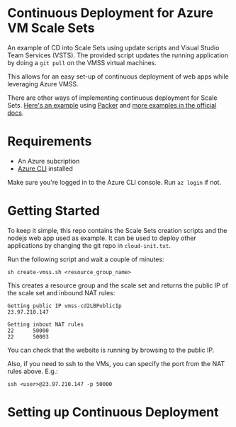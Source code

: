 # Continuous Deployment for Azure VM Scale Sets
An example of CD into Scale Sets using update scripts and Visual Studio Team Services (VSTS). The provided script updates the running application by doing a `git pull` on the VMSS virtual machines. 

This allows for an easy set-up of continuous deployment of web apps while leveraging Azure VMSS.

There are other ways of implementing continuous deployment for Scale Sets. [Here's an example](https://docs.microsoft.com/en-us/vsts/pipelines/apps/cd/azure/deploy-azure-scaleset?view=vsts) using [Packer](https://www.packer.io/) and [more examples in the official docs](https://docs.microsoft.com/en-us/azure/virtual-machine-scale-sets/virtual-machine-scale-sets-deploy-app).

# Requirements

* An Azure subcription
* [Azure CLI](https://docs.microsoft.com/en-us/cli/azure/install-azure-cli?view=azure-cli-latest) installed

Make sure you're logged in to the Azure CLI console. Run `az login` if not.

# Getting Started
To keep it simple, this repo contains the Scale Sets creation scripts and the nodejs web app used as example. It can be used to deploy other applications by changing the git repo in `cloud-init.txt`.

Run the following script and wait a couple of minutes:

`sh create-vmss.sh <resource_group_name>` 

This creates a resource group and the scale set and returns the public IP of the scale set and inbound NAT rules: 

```
Getting public IP vmss-cd2LBPublicIp
23.97.210.147

Getting inbout NAT rules
22      50000
22      50003
```

You can check that the website is running by browsing to the public IP. 

Also, if you need to ssh to the VMs, you can specify the port from the NAT rules above. E.g.:

`ssh <user>@23.97.210.147 -p 50000`

# Setting up Continuous Deployment







